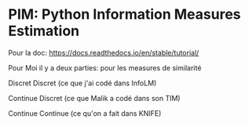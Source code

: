 # PIM: Python Information Measures Estimation


Pour la doc: https://docs.readthedocs.io/en/stable/tutorial/


Pour Moi il y a deux parties: pour les measures de similarité


Discret Discret (ce que j'ai codé dans InfoLM)

Continue Discret (ce que Malik a codé dans son TIM)

Continue Continue (ce qu'on a fait dans KNIFE)
